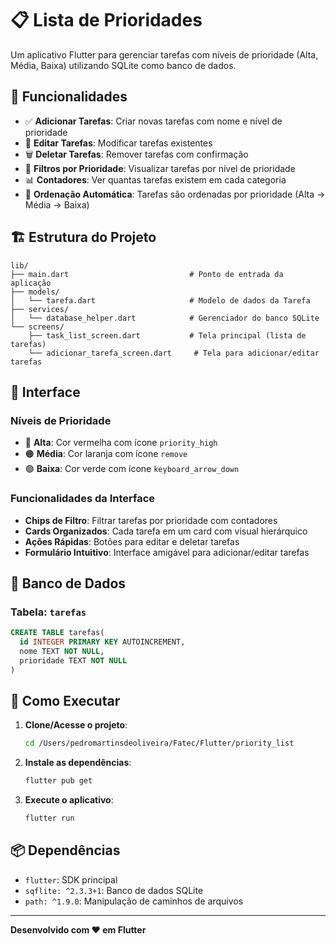 # 📋 Lista de Prioridades

Um aplicativo Flutter para gerenciar tarefas com níveis de prioridade (Alta, Média, Baixa) utilizando SQLite como banco de dados.

## 🎯 Funcionalidades

- ✅ **Adicionar Tarefas**: Criar novas tarefas com nome e nível de prioridade
- 📝 **Editar Tarefas**: Modificar tarefas existentes
- 🗑️ **Deletar Tarefas**: Remover tarefas com confirmação
- 🎨 **Filtros por Prioridade**: Visualizar tarefas por nível de prioridade
- 📊 **Contadores**: Ver quantas tarefas existem em cada categoria
- 🔄 **Ordenação Automática**: Tarefas são ordenadas por prioridade (Alta → Média → Baixa)

## 🏗️ Estrutura do Projeto

```
lib/
├── main.dart                           # Ponto de entrada da aplicação
├── models/
│   └── tarefa.dart                     # Modelo de dados da Tarefa
├── services/
│   └── database_helper.dart            # Gerenciador do banco SQLite
└── screens/
    ├── task_list_screen.dart           # Tela principal (lista de tarefas)
    └── adicionar_tarefa_screen.dart     # Tela para adicionar/editar tarefas
```

## 🎨 Interface

### Níveis de Prioridade
- 🔴 **Alta**: Cor vermelha com ícone `priority_high`
- 🟠 **Média**: Cor laranja com ícone `remove`
- 🟢 **Baixa**: Cor verde com ícone `keyboard_arrow_down`

### Funcionalidades da Interface
- **Chips de Filtro**: Filtrar tarefas por prioridade com contadores
- **Cards Organizados**: Cada tarefa em um card com visual hierárquico
- **Ações Rápidas**: Botões para editar e deletar tarefas
- **Formulário Intuitivo**: Interface amigável para adicionar/editar tarefas

## 💾 Banco de Dados

### Tabela: `tarefas`
```sql
CREATE TABLE tarefas(
  id INTEGER PRIMARY KEY AUTOINCREMENT,
  nome TEXT NOT NULL,
  prioridade TEXT NOT NULL
)
```

## 🚀 Como Executar

1. **Clone/Acesse o projeto**:
   ```bash
   cd /Users/pedromartinsdeoliveira/Fatec/Flutter/priority_list
   ```

2. **Instale as dependências**:
   ```bash
   flutter pub get
   ```

3. **Execute o aplicativo**:
   ```bash
   flutter run
   ```

## 📦 Dependências

- `flutter`: SDK principal
- `sqflite: ^2.3.3+1`: Banco de dados SQLite
- `path: ^1.9.0`: Manipulação de caminhos de arquivos

---

**Desenvolvido com ❤️ em Flutter**
